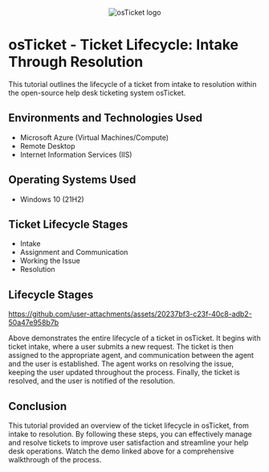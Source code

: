 <p align="center">
  <img src="https://i.imgur.com/Clzj7Xs.png" alt="osTicket logo" />
</p>

# osTicket - Ticket Lifecycle: Intake Through Resolution

This tutorial outlines the lifecycle of a ticket from intake to resolution within the open-source help desk ticketing system osTicket.

## Environments and Technologies Used

- Microsoft Azure (Virtual Machines/Compute)
- Remote Desktop
- Internet Information Services (IIS)

## Operating Systems Used

- Windows 10 (21H2)

## Ticket Lifecycle Stages

- Intake
- Assignment and Communication
- Working the Issue
- Resolution

## Lifecycle Stages



https://github.com/user-attachments/assets/20237bf3-c23f-40c8-adb2-50a47e958b7b



Above demonstrates the entire lifecycle of a ticket in osTicket. It begins with ticket intake, where a user submits a new request. The ticket is then assigned to the appropriate agent, and communication between the agent and the user is established. The agent works on resolving the issue, keeping the user updated throughout the process. Finally, the ticket is resolved, and the user is notified of the resolution.

## Conclusion

This tutorial provided an overview of the ticket lifecycle in osTicket, from intake to resolution. By following these steps, you can effectively manage and resolve tickets to improve user satisfaction and streamline your help desk operations. Watch the demo linked above for a comprehensive walkthrough of the process.
